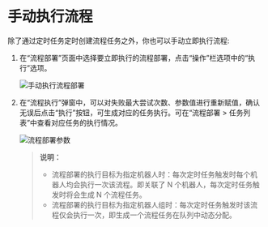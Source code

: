 # 手动执行流程

除了通过定时任务定时创建流程任务之外，你也可以手动立即执行流程:

1. 在“流程部署”页面中选择要立即执行的流程部署，点击“操作”栏选项中的“执行”选项。

    ![手动执行流程部署](https://docimages.blob.core.chinacloudapi.cn/images/Console/0528workflow-excute.png)

2. 在“流程执行”弹窗中，可以对失败最大尝试次数、参数值进行重新赋值，确认无误后点击“执行”按钮，可生成对应的任务执行。可在“流程部署 > 任务列表”中查看对应任务的执行情况。

    ![流程部署参数](https://docimages.blob.core.chinacloudapi.cn/images/Console/0528workflow-parameters.png)

    > **说明：**
    >
    >- 流程部署的执行目标为指定机器人时：每次定时任务触发时每个机器人均会执行一次该流程。即关联了 N 个机器人，每次定时任务触发时将会生成 N 个流程任务。
    >- 流程部署的执行目标为指定机器人组时：每次定时任务触发时该流程仅会执行一次，即生成一个流程任务在队列中动态分配。